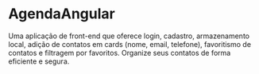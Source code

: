 # AgendaAngular
Uma aplicação de front-end que oferece login, cadastro, armazenamento local, adição de contatos em cards (nome, email, telefone), favoritismo de contatos e filtragem por favoritos. Organize seus contatos de forma eficiente e segura.
